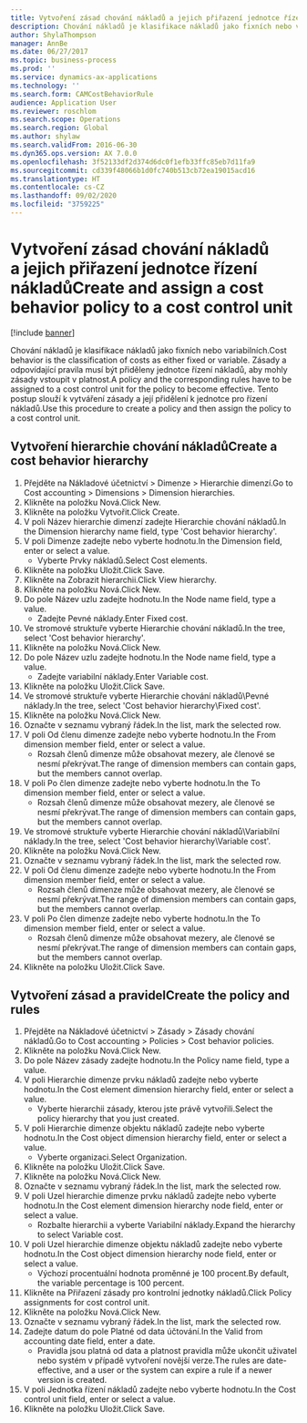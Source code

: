 ```yaml
---
title: Vytvoření zásad chování nákladů a jejich přiřazení jednotce řízení nákladů
description: Chování nákladů je klasifikace nákladů jako fixních nebo variabilních.
author: ShylaThompson
manager: AnnBe
ms.date: 06/27/2017
ms.topic: business-process
ms.prod: ''
ms.service: dynamics-ax-applications
ms.technology: ''
ms.search.form: CAMCostBehaviorRule
audience: Application User
ms.reviewer: roschlom
ms.search.scope: Operations
ms.search.region: Global
ms.author: shylaw
ms.search.validFrom: 2016-06-30
ms.dyn365.ops.version: AX 7.0.0
ms.openlocfilehash: 3f52133df2d374d6dc0f1efb33ffc85eb7d11fa9
ms.sourcegitcommit: cd339f48066b1d0fc740b513cb72ea19015acd16
ms.translationtype: HT
ms.contentlocale: cs-CZ
ms.lasthandoff: 09/02/2020
ms.locfileid: "3759225"
---
```

# <a name="create-and-assign-a-cost-behavior-policy-to-a-cost-control-unit"></a><span data-ttu-id="4316a-103">Vytvoření zásad chování nákladů a jejich přiřazení jednotce řízení nákladů</span><span class="sxs-lookup"><span data-stu-id="4316a-103">Create and assign a cost behavior policy to a cost control unit</span></span>

[!include [banner](../../includes/banner.md)]

<span data-ttu-id="4316a-104">Chování nákladů je klasifikace nákladů jako fixních nebo variabilních.</span><span class="sxs-lookup"><span data-stu-id="4316a-104">Cost behavior is the classification of costs as either fixed or variable.</span></span> <span data-ttu-id="4316a-105">Zásady a odpovídající pravila musí být přiděleny jednotce řízení nákladů, aby mohly zásady vstoupit v platnost.</span><span class="sxs-lookup"><span data-stu-id="4316a-105">A policy and the corresponding rules have to be assigned to a cost control unit for the policy to become effective.</span></span> <span data-ttu-id="4316a-106">Tento postup slouží k vytváření zásady a její přidělení k jednotce pro řízení nákladů.</span><span class="sxs-lookup"><span data-stu-id="4316a-106">Use this procedure to create a policy and then assign the policy to a cost control unit.</span></span>


## <a name="create-a-cost-behavior-hierarchy"></a><span data-ttu-id="4316a-107">Vytvoření hierarchie chování nákladů</span><span class="sxs-lookup"><span data-stu-id="4316a-107">Create a cost behavior hierarchy</span></span>
1. <span data-ttu-id="4316a-108">Přejděte na Nákladové účetnictví > Dimenze > Hierarchie dimenzí.</span><span class="sxs-lookup"><span data-stu-id="4316a-108">Go to Cost accounting > Dimensions > Dimension hierarchies.</span></span>
2. <span data-ttu-id="4316a-109">Klikněte na položku Nová.</span><span class="sxs-lookup"><span data-stu-id="4316a-109">Click New.</span></span>
3. <span data-ttu-id="4316a-110">Klikněte na položku Vytvořit.</span><span class="sxs-lookup"><span data-stu-id="4316a-110">Click Create.</span></span>
4. <span data-ttu-id="4316a-111">V poli Název hierarchie dimenzí zadejte Hierarchie chování nákladů.</span><span class="sxs-lookup"><span data-stu-id="4316a-111">In the Dimension hierarchy name field, type 'Cost behavior hierarchy'.</span></span>
5. <span data-ttu-id="4316a-112">V poli Dimenze zadejte nebo vyberte hodnotu.</span><span class="sxs-lookup"><span data-stu-id="4316a-112">In the Dimension field, enter or select a value.</span></span>
    * <span data-ttu-id="4316a-113">Vyberte Prvky nákladů.</span><span class="sxs-lookup"><span data-stu-id="4316a-113">Select Cost elements.</span></span>  
6. <span data-ttu-id="4316a-114">Klikněte na položku Uložit.</span><span class="sxs-lookup"><span data-stu-id="4316a-114">Click Save.</span></span>
7. <span data-ttu-id="4316a-115">Klikněte na Zobrazit hierarchii.</span><span class="sxs-lookup"><span data-stu-id="4316a-115">Click View hierarchy.</span></span>
8. <span data-ttu-id="4316a-116">Klikněte na položku Nová.</span><span class="sxs-lookup"><span data-stu-id="4316a-116">Click New.</span></span>
9. <span data-ttu-id="4316a-117">Do pole Název uzlu zadejte hodnotu.</span><span class="sxs-lookup"><span data-stu-id="4316a-117">In the Node name field, type a value.</span></span>
    * <span data-ttu-id="4316a-118">Zadejte Pevné náklady.</span><span class="sxs-lookup"><span data-stu-id="4316a-118">Enter Fixed cost.</span></span>  
10. <span data-ttu-id="4316a-119">Ve stromové struktuře vyberte Hierarchie chování nákladů.</span><span class="sxs-lookup"><span data-stu-id="4316a-119">In the tree, select 'Cost behavior hierarchy'.</span></span>
11. <span data-ttu-id="4316a-120">Klikněte na položku Nová.</span><span class="sxs-lookup"><span data-stu-id="4316a-120">Click New.</span></span>
12. <span data-ttu-id="4316a-121">Do pole Název uzlu zadejte hodnotu.</span><span class="sxs-lookup"><span data-stu-id="4316a-121">In the Node name field, type a value.</span></span>
    * <span data-ttu-id="4316a-122">Zadejte variabilní náklady.</span><span class="sxs-lookup"><span data-stu-id="4316a-122">Enter Variable cost.</span></span>  
13. <span data-ttu-id="4316a-123">Klikněte na položku Uložit.</span><span class="sxs-lookup"><span data-stu-id="4316a-123">Click Save.</span></span>
14. <span data-ttu-id="4316a-124">Ve stromové struktuře vyberte Hierarchie chování nákladů\Pevné náklady.</span><span class="sxs-lookup"><span data-stu-id="4316a-124">In the tree, select 'Cost behavior hierarchy\Fixed cost'.</span></span>
15. <span data-ttu-id="4316a-125">Klikněte na položku Nová.</span><span class="sxs-lookup"><span data-stu-id="4316a-125">Click New.</span></span>
16. <span data-ttu-id="4316a-126">Označte v seznamu vybraný řádek.</span><span class="sxs-lookup"><span data-stu-id="4316a-126">In the list, mark the selected row.</span></span>
17. <span data-ttu-id="4316a-127">V poli Od členu dimenze zadejte nebo vyberte hodnotu.</span><span class="sxs-lookup"><span data-stu-id="4316a-127">In the From dimension member field, enter or select a value.</span></span>
    * <span data-ttu-id="4316a-128">Rozsah členů dimenze může obsahovat mezery, ale členové se nesmí překrývat.</span><span class="sxs-lookup"><span data-stu-id="4316a-128">The range of dimension members can contain gaps, but the members cannot overlap.</span></span>  
18. <span data-ttu-id="4316a-129">V poli Po člen dimenze zadejte nebo vyberte hodnotu.</span><span class="sxs-lookup"><span data-stu-id="4316a-129">In the To dimension member field, enter or select a value.</span></span>
    * <span data-ttu-id="4316a-130">Rozsah členů dimenze může obsahovat mezery, ale členové se nesmí překrývat.</span><span class="sxs-lookup"><span data-stu-id="4316a-130">The range of dimension members can contain gaps, but the members cannot overlap.</span></span>  
19. <span data-ttu-id="4316a-131">Ve stromové struktuře vyberte Hierarchie chování nákladů\Variabilní náklady.</span><span class="sxs-lookup"><span data-stu-id="4316a-131">In the tree, select 'Cost behavior hierarchy\Variable cost'.</span></span>
20. <span data-ttu-id="4316a-132">Klikněte na položku Nová.</span><span class="sxs-lookup"><span data-stu-id="4316a-132">Click New.</span></span>
21. <span data-ttu-id="4316a-133">Označte v seznamu vybraný řádek.</span><span class="sxs-lookup"><span data-stu-id="4316a-133">In the list, mark the selected row.</span></span>
22. <span data-ttu-id="4316a-134">V poli Od členu dimenze zadejte nebo vyberte hodnotu.</span><span class="sxs-lookup"><span data-stu-id="4316a-134">In the From dimension member field, enter or select a value.</span></span>
    * <span data-ttu-id="4316a-135">Rozsah členů dimenze může obsahovat mezery, ale členové se nesmí překrývat.</span><span class="sxs-lookup"><span data-stu-id="4316a-135">The range of dimension members can contain gaps, but the members cannot overlap.</span></span>  
23. <span data-ttu-id="4316a-136">V poli Po člen dimenze zadejte nebo vyberte hodnotu.</span><span class="sxs-lookup"><span data-stu-id="4316a-136">In the To dimension member field, enter or select a value.</span></span>
    * <span data-ttu-id="4316a-137">Rozsah členů dimenze může obsahovat mezery, ale členové se nesmí překrývat.</span><span class="sxs-lookup"><span data-stu-id="4316a-137">The range of dimension members can contain gaps, but the members cannot overlap.</span></span>  
24. <span data-ttu-id="4316a-138">Klikněte na položku Uložit.</span><span class="sxs-lookup"><span data-stu-id="4316a-138">Click Save.</span></span>

## <a name="create-the-policy-and-rules"></a><span data-ttu-id="4316a-139">Vytvoření zásad a pravidel</span><span class="sxs-lookup"><span data-stu-id="4316a-139">Create the policy and rules</span></span>
1. <span data-ttu-id="4316a-140">Přejděte na Nákladové účetnictví > Zásady > Zásady chování nákladů.</span><span class="sxs-lookup"><span data-stu-id="4316a-140">Go to Cost accounting > Policies > Cost behavior policies.</span></span>
2. <span data-ttu-id="4316a-141">Klikněte na položku Nová.</span><span class="sxs-lookup"><span data-stu-id="4316a-141">Click New.</span></span>
3. <span data-ttu-id="4316a-142">Do pole Název zásady zadejte hodnotu.</span><span class="sxs-lookup"><span data-stu-id="4316a-142">In the Policy name field, type a value.</span></span>
4. <span data-ttu-id="4316a-143">V poli Hierarchie dimenze prvku nákladů zadejte nebo vyberte hodnotu.</span><span class="sxs-lookup"><span data-stu-id="4316a-143">In the Cost element dimension hierarchy field, enter or select a value.</span></span>
    * <span data-ttu-id="4316a-144">Vyberte hierarchii zásady, kterou jste právě vytvořili.</span><span class="sxs-lookup"><span data-stu-id="4316a-144">Select the policy hierarchy that you just created.</span></span>  
5. <span data-ttu-id="4316a-145">V poli Hierarchie dimenze objektu nákladů zadejte nebo vyberte hodnotu.</span><span class="sxs-lookup"><span data-stu-id="4316a-145">In the Cost object dimension hierarchy field, enter or select a value.</span></span>
    * <span data-ttu-id="4316a-146">Vyberte organizaci.</span><span class="sxs-lookup"><span data-stu-id="4316a-146">Select Organization.</span></span>  
6. <span data-ttu-id="4316a-147">Klikněte na položku Uložit.</span><span class="sxs-lookup"><span data-stu-id="4316a-147">Click Save.</span></span>
7. <span data-ttu-id="4316a-148">Klikněte na položku Nová.</span><span class="sxs-lookup"><span data-stu-id="4316a-148">Click New.</span></span>
8. <span data-ttu-id="4316a-149">Označte v seznamu vybraný řádek.</span><span class="sxs-lookup"><span data-stu-id="4316a-149">In the list, mark the selected row.</span></span>
9. <span data-ttu-id="4316a-150">V poli Uzel hierarchie dimenze prvku nákladů zadejte nebo vyberte hodnotu.</span><span class="sxs-lookup"><span data-stu-id="4316a-150">In the Cost element dimension hierarchy node field, enter or select a value.</span></span>
    * <span data-ttu-id="4316a-151">Rozbalte hierarchii a vyberte Variabilní náklady.</span><span class="sxs-lookup"><span data-stu-id="4316a-151">Expand the hierarchy to select Variable cost.</span></span>  
10. <span data-ttu-id="4316a-152">V poli Uzel hierarchie dimenze objektu nákladů zadejte nebo vyberte hodnotu.</span><span class="sxs-lookup"><span data-stu-id="4316a-152">In the Cost object dimension hierarchy node field, enter or select a value.</span></span>
    * <span data-ttu-id="4316a-153">Výchozí procentuální hodnota proměnné je 100 procent.</span><span class="sxs-lookup"><span data-stu-id="4316a-153">By default, the variable percentage is 100 percent.</span></span>  
11. <span data-ttu-id="4316a-154">Klikněte na Přiřazení zásady pro kontrolní jednotky nákladů.</span><span class="sxs-lookup"><span data-stu-id="4316a-154">Click Policy assignments for cost control unit.</span></span>
12. <span data-ttu-id="4316a-155">Klikněte na položku Nová.</span><span class="sxs-lookup"><span data-stu-id="4316a-155">Click New.</span></span>
13. <span data-ttu-id="4316a-156">Označte v seznamu vybraný řádek.</span><span class="sxs-lookup"><span data-stu-id="4316a-156">In the list, mark the selected row.</span></span>
14. <span data-ttu-id="4316a-157">Zadejte datum do pole Platné od data účtování.</span><span class="sxs-lookup"><span data-stu-id="4316a-157">In the Valid from accounting date field, enter a date.</span></span>
    * <span data-ttu-id="4316a-158">Pravidla jsou platná od data a platnost pravidla může ukončit uživatel nebo systém v případě vytvoření novější verze.</span><span class="sxs-lookup"><span data-stu-id="4316a-158">The rules are date-effective, and a user or the system can expire a rule if a newer version is created.</span></span>  
15. <span data-ttu-id="4316a-159">V poli Jednotka řízení nákladů zadejte nebo vyberte hodnotu.</span><span class="sxs-lookup"><span data-stu-id="4316a-159">In the Cost control unit field, enter or select a value.</span></span>
16. <span data-ttu-id="4316a-160">Klikněte na položku Uložit.</span><span class="sxs-lookup"><span data-stu-id="4316a-160">Click Save.</span></span>

